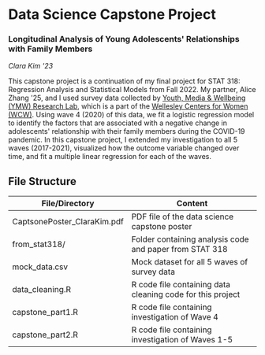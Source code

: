 # Data Science Capstone Project
### Longitudinal Analysis of Young Adolescents' Relationships with Family Members

*Clara Kim '23*

This capstone project is a continuation of my final project for STAT 318: Regression Analysis and Statistical Models from Fall 2022. My partner, Alice Zhang '25, and I used survey data collected by [Youth, Media & Wellbeing (YMW) Research Lab](https://www.wcwonline.org/Youth-Media-Wellbeing-Research-Lab/youth-media-wellbeing-research-lab), which is a part of the [Wellesley Centers for Women (WCW)](https://www.wcwonline.org/). Using wave 4 (2020) of this data, we fit a logistic regression model to identify the factors that are associated with a negative change in adolescents' relationship with their family members during the COVID-19 pandemic. In this capstone project, I extended my investigation to all 5 waves (2017-2021), visualized how the outcome variable changed over time, and fit a multiple linear regression for each of the waves.


## File Structure
| File/Directory                | Content                                                      |
| ----------------------------- | ------------------------------------------------------------ |
| CaptsonePoster_ClaraKim.pdf   | PDF file of the data science capstone poster                 |
| from_stat318/                 | Folder containing analysis code and paper from STAT 318      |
| mock_data.csv                 | Mock dataset for all 5 waves of survey data                  |
| data_cleaning.R               | R code file containing data cleaning code for this project   |
| capstone_part1.R              | R code file containing investigation of Wave 4               |
| capstone_part2.R              | R code file containing investigation of Waves 1-5            |